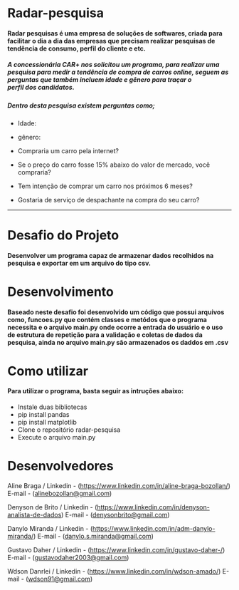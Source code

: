 # Radar-pesquisa
#### Radar pesquisas é uma empresa de soluções de softwares, criada para facilitar o dia a dia das empresas que precisam realizar pesquisas de tendência de consumo, perfil do cliente e etc.

##### A concessionária CAR+ nos solicitou um programa, para realizar uma pesquisa para medir a tendência de compra de carros online, seguem as perguntas que também incluem idade e gênero para traçar o perfil dos candidatos.
##### Dentro desta pesquisa existem perguntas como;
* Idade:

* gênero:

* Compraria um carro pela internet?

* Se o preço do carro fosse 15% abaixo do valor de mercado, você compraria?

* Tem intenção de comprar um carro nos próximos 6 meses?

* Gostaria de serviço de despachante na compra do seu carro?
---

# Desafio do Projeto
#### Desenvolver um programa capaz de armazenar dados recolhidos na pesquisa e exportar em um arquivo do tipo csv.

# Desenvolvimento
#### Baseado neste desafio foi desenvolvido um código que possui arquivos como, funcoes.py que contém classes e metódos que o programa necessita e o arquivo main.py onde ocorre a entrada do usuário e o uso de estrutura de repetição para a validação e coletas de dados da pesquisa, ainda no arquivo main.py são armazenados os daddos em .csv

# Como utilizar 
#### Para utilizar o programa, basta seguir as intruções abaixo:
* Instale duas bibliotecas 
* pip install pandas
* pip install matplotlib
* Clone o repositório radar-pesquisa
* Execute o arquivo main.py


# Desenvolvedores

Aline Braga / Linkedin - (https://www.linkedin.com/in/aline-braga-bozollan/) E-mail - (alinebozollan@gmail.com)

Denyson de Brito / Linkedin - (https://www.linkedin.com/in/denyson-analista-de-dados) E-mail - (denysonbrito@gmail.com)

Danylo Miranda / Linkedin - (https://www.linkedin.com/in/adm-danylo-miranda/) E-mail - (danylo.s.miranda@gmail.com)

Gustavo Daher / Linkedin - (https://www.linkedin.com/in/gustavo-daher-/) E-mail - (gustavodaher2003@gmail.com)

Wdson Danrlei / Linkedin - (https://www.linkedin.com/in/wdson-amado/) E-mail - (wdson91@gmail.com)
